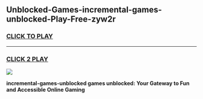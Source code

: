 
## Unblocked-Games-incremental-games-unblocked-Play-Free-zyw2r
<h3>
<a href="https://premium76.site?title=incremental-games-unblocked&ref=18A">CLICK TO PLAY</a></h3>
<hr>

<h3>
<a href="https://premium76.site?title=incremental-games-unblocked&ref=18A">CLICK 2 PLAY</a>
  
</h3>

<a href="https://premium76.site?title=incremental-games-unblocked&ref=18A"><img src="https://clearcache.store/games.png"></a>


**incremental-games-unblocked games unblocked: Your Gateway to Fun and Accessible Online Gaming**
